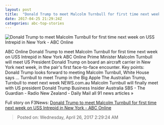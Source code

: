 ```yaml
---
layout: post
title:  "Donald Trump to meet Malcolm Turnbull for first time next week on USS Intrepid in New York - ABC Online"
date: 2017-04-25 21:29:24Z
categories: abc-top-stories
---
```


![Donald Trump to meet Malcolm Turnbull for first time next week on USS Intrepid in New York - ABC Online](http://www.abc.net.au/news/image/8234946-1x1-700x700.jpg)

ABC Online Donald Trump to meet Malcolm Turnbull for first time next week on USS Intrepid in New York ABC Online Prime Minister Malcolm Turnbull will meet US President Donald Trump on board an aircraft carrier in New York next week, in the pair's first face-to-face encounter. Key points: Donald Trump looks forward to meeting Malcolm Turnbull, White House says ... Turnbull to meet Trump in the Big Apple The Australian Trump, Turnbull to meet next week NEWS.com.au Malcolm Turnbull will finally meet with US president Donald Trump Business Insider Australia SBS - The Guardian - Radio New Zealand - Daily Mail all 91 news articles »


Full story on F3News: [Donald Trump to meet Malcolm Turnbull for first time next week on USS Intrepid in New York - ABC Online](http://www.f3nws.com/n/NveuaB)

> Posted on: Wednesday, April 26, 2017 2:29:24 AM
